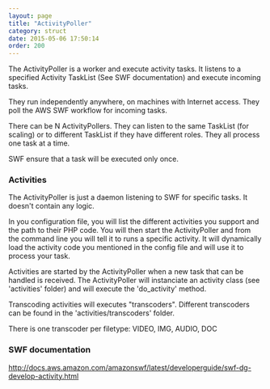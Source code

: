 ```yaml
---
layout: page
title: "ActivityPoller"
category: struct
date: 2015-05-06 17:50:14
order: 200
---
```


The ActivityPoller is a worker and execute activity tasks. It listens to a specified Activity TaskList (See SWF documentation) and execute incoming tasks.

They run independently anywhere, on machines with Internet access. They poll the AWS SWF workflow for incoming tasks. 

There can be N ActivityPollers. They can listen to the same TaskList (for scaling) or to different TaskList if they have different roles. They all process one task at a time.

SWF ensure that a task will be executed only once.

### Activities

The ActivityPoller is just a daemon listening to SWF for specific tasks. It doesn't contain any logic.

In you configuration file, you will list the different activities you support and the path to their PHP code. You will then start the ActivityPoller and from the command line you will tell it to runs a specific activity. It will dynamically load the activity code you mentioned in the config file and will use it to process your task.

Activities are started by the ActivityPoller when a new task that can be handled is received. The ActivityPoller will instanciate an activity class (see 'activities' folder) and will execute the 'do_activity' method.

Transcoding activities will executes "transcoders". Different transcoders can be found in the 'activities/transcoders' folder.

There is one transcoder per filetype: VIDEO, IMG, AUDIO, DOC

### SWF documentation

http://docs.aws.amazon.com/amazonswf/latest/developerguide/swf-dg-develop-activity.html
